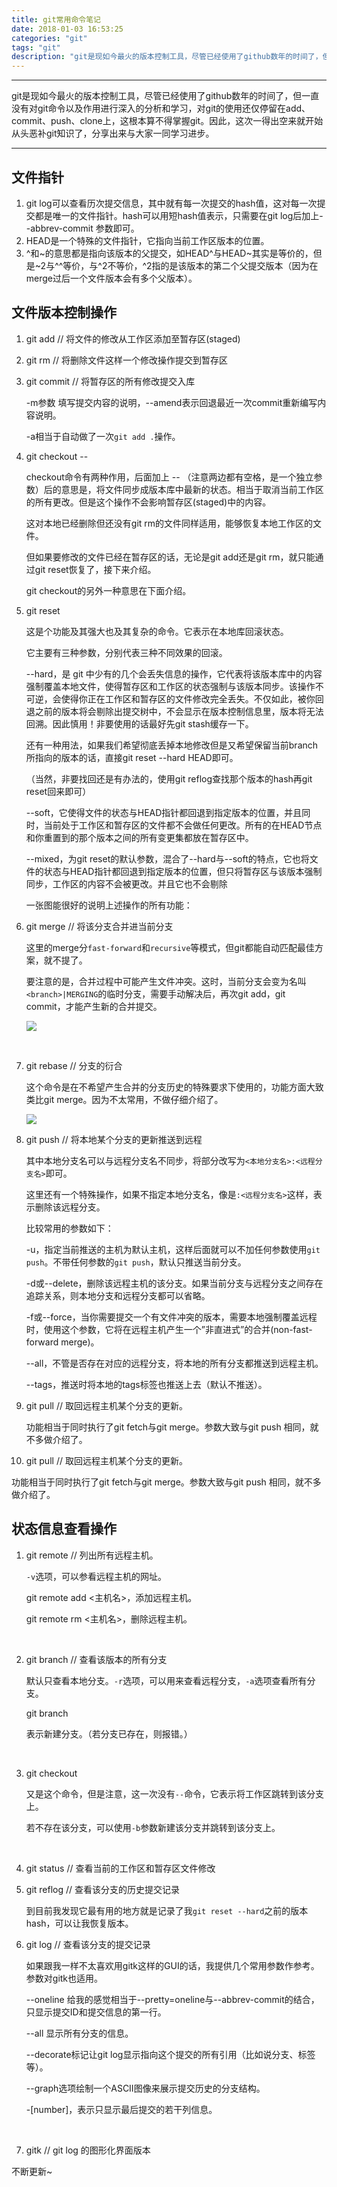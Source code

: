 ```yaml
---
title: git常用命令笔记
date: 2018-01-03 16:53:25
categories: "git"
tags: "git"
description: "git是现如今最火的版本控制工具，尽管已经使用了github数年的时间了，但一直没有对git命令以及作用进行深入的分析和学习，对git的使用还仅停留在add、commit、push、clone上，这根本算不得掌握git。因此，这次一得出空来就开始从头恶补git知识了，分享出来与大家一同学习进步。"
---
```


---

git是现如今最火的版本控制工具，尽管已经使用了github数年的时间了，但一直没有对git命令以及作用进行深入的分析和学习，对git的使用还仅停留在add、commit、push、clone上，这根本算不得掌握git。因此，这次一得出空来就开始从头恶补git知识了，分享出来与大家一同学习进步。

-------

## 文件指针

1. git log可以查看历次提交信息，其中就有每一次提交的hash值，这对每一次提交都是唯一的文件指针。hash可以用短hash值表示，只需要在git log后加上--abbrev-commit 参数即可。
2. HEAD是一个特殊的文件指针，它指向当前工作区版本的位置。
3. ^和~的意思都是指向该版本的父提交，如HEAD^与HEAD~其实是等价的，但是~2与^^等价，与^2不等价，^2指的是该版本的第二个父提交版本（因为在merge过后一个文件版本会有多个父版本）。

## 文件版本控制操作

1. git add <file>          // 将文件的修改从工作区添加至暂存区(staged)

2. git rm <file>            // 将删除文件这样一个修改操作提交到暂存区

3. git commit            // 将暂存区的所有修改提交入库

   -m参数 填写提交内容的说明，--amend表示回退最近一次commit重新编写内容说明。

   -a相当于自动做了一次`git add .`操作。





4. git checkout -- <file>

   checkout命令有两种作用，后面加上 -- （注意两边都有空格，是一个独立参数）后的意思是，将文件同步成版本库中最新的状态。相当于取消当前工作区的所有更改。但是这个操作不会影响暂存区(staged)中的内容。

   这对本地已经删除但还没有git rm的文件同样适用，能够恢复本地工作区的文件。

   但如果要修改的文件已经在暂存区的话，无论是git add还是git rm，就只能通过git reset恢复了，接下来介绍。

   git checkout的另外一种意思在下面介绍。





5. git reset <hash>

   这是个功能及其强大也及其复杂的命令。它表示在本地库回滚状态。

   它主要有三种参数，分别代表三种不同效果的回滚。

   --hard，是 git 中少有的几个会丢失信息的操作，它代表将该版本库中的内容强制覆盖本地文件，使得暂存区和工作区的状态强制与该版本同步。该操作不可逆，会使得你正在工作区和暂存区的文件修改完全丢失。不仅如此，被你回退之前的版本将会剔除出提交树中，不会显示在版本控制信息里，版本将无法回溯。因此慎用！非要使用的话最好先git stash缓存一下。

   还有一种用法，如果我们希望彻底丢掉本地修改但是又希望保留当前branch所指向的版本的话，直接git reset --hard HEAD即可。

   （当然，非要找回还是有办法的，使用git reflog查找那个版本的hash再git reset回来即可）

   --soft，它使得文件的状态与HEAD指针都回退到指定版本的位置，并且同时，当前处于工作区和暂存区的文件都不会做任何更改。所有的在HEAD节点和你重置到的那个版本之间的所有变更集都放在暂存区中。

   --mixed，为git reset的默认参数，混合了--hard与--soft的特点，它也将文件的状态与HEAD指针都回退到指定版本的位置，但只将暂存区与该版本强制同步，工作区的内容不会被更改。并且它也不会剔除

   一张图能很好的说明上述操作的所有功能：




6. git merge <branch>        // 将该分支合并进当前分支

   这里的merge分`fast-forward`和`recursive`等模式，但git都能自动匹配最佳方案，就不提了。

   要注意的是，合并过程中可能产生文件冲突。这时，当前分支会变为名叫`<branch>|MERGING`的临时分支，需要手动解决后，再次git add，git commit，才能产生新的合并提交。

   ![](https://ws1.sinaimg.cn/large/c527bb18gy1fn3alf1wl1j20fb08t3yx.jpg)

   ​

7. git rebase <branch>        // 分支的衍合

   这个命令是在不希望产生合并的分支历史的特殊要求下使用的，功能方面大致类比git merge。因为不太常用，不做仔细介绍了。

   ![](https://ws1.sinaimg.cn/large/c527bb18gy1fn3am5cjahj20i408u0t7.jpg)

8. git push <remote> <branch>        // 将本地某个分支的更新推送到远程

   其中本地分支名可以与远程分支名不同步，将<branch>部分改写为`<本地分支名>:<远程分支名>`即可。

   这里还有一个特殊操作，如果不指定本地分支名，像是`:<远程分支名>`这样，表示删除该远程分支。

   比较常用的参数如下：

   -u，指定当前推送的主机为默认主机，这样后面就可以不加任何参数使用`git push`。不带任何参数的`git push`，默认只推送当前分支。

   -d或--delete，删除该远程主机的该分支。如果当前分支与远程分支之间存在追踪关系，则本地分支和远程分支都可以省略。

   -f或--force，当你需要提交一个有文件冲突的版本，需要本地强制覆盖远程时，使用这个参数，它将在远程主机产生一个”非直进式”的合并(non-fast-forward merge)。

   --all，不管是否存在对应的远程分支，将本地的所有分支都推送到远程主机。

   --tags，推送时将本地的tags标签也推送上去（默认不推送）。



9. git pull <remote> <branch>        // 取回远程主机某个分支的更新。

   功能相当于同时执行了git fetch与git merge。参数大致与git push 相同，就不多做介绍了。

10. git pull <remote> <branch>        // 取回远程主机某个分支的更新。

  功能相当于同时执行了git fetch与git merge。参数大致与git push 相同，就不多做介绍了。


## 状态信息查看操作

1. git remote        // 列出所有远程主机。

   `-v`选项，可以参看远程主机的网址。

   git remote add <主机名>，添加远程主机。

   git remote rm <主机名>，删除远程主机。

   ​

2. git branch        // 查看该版本的所有分支

   默认只查看本地分支。`-r`选项，可以用来查看远程分支，`-a`选项查看所有分支。

   git branch <branch>

   表示新建分支。（若分支已存在，则报错。）

   ​

3. git checkout <branch>

   又是这个命令，但是注意，这一次没有`--`命令，它表示将工作区跳转到该分支上。

   若不存在该分支，可以使用`-b`参数新建该分支并跳转到该分支上。

   ​

4. git status        // 查看当前的工作区和暂存区文件修改

5. git reflog        // 查看该分支的历史提交记录

   到目前我发现它最有用的地方就是记录了我`git reset --hard`之前的版本hash，可以让我恢复版本。

6. git log             // 查看该分支的提交记录

   如果跟我一样不太喜欢用gitk这样的GUI的话，我提供几个常用参数作参考。参数对gitk也适用。

   --oneline 给我的感觉相当于--pretty=oneline与--abbrev-commit的结合，只显示提交ID和提交信息的第一行。

   --all 显示所有分支的信息。

   --decorate标记让git log显示指向这个提交的所有引用（比如说分支、标签等）。

   --graph选项绘制一个ASCII图像来展示提交历史的分支结构。

   -[number]，表示只显示最后提交的若干列信息。

   ​

7. gitk                  // git log 的图形化界面版本



不断更新~
